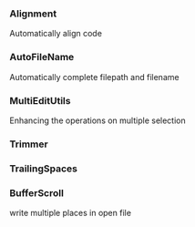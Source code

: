 
### Alignment
Automatically align code

### AutoFileName
Automatically complete filepath and filename

### MultiEditUtils
Enhancing the operations on multiple selection

### Trimmer

### TrailingSpaces

### BufferScroll
write multiple places in open file
